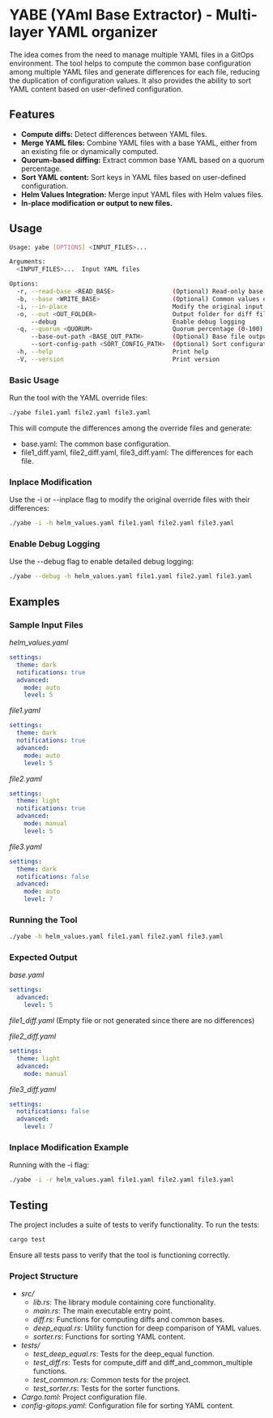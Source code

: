 
# YABE (YAml Base Extractor) - Multi-layer YAML organizer

The idea comes from the need to manage multiple YAML files in a GitOps environment. 
The tool helps to compute the common base configuration among multiple YAML files and generate differences for each file, reducing the duplication of configuration values. 
It also provides the ability to sort YAML content based on user-defined configuration.


## Features

- **Compute diffs:** Detect differences between YAML files.
- **Merge YAML files:** Combine YAML files with a base YAML, either from an existing file or dynamically computed.
- **Quorum-based diffing:** Extract common base YAML based on a quorum percentage.
- **Sort YAML content:** Sort keys in YAML files based on user-defined configuration.
- **Helm Values Integration:** Merge input YAML files with Helm values files.
- **In-place modification or output to new files.**

## Usage

```bash
Usage: yabe [OPTIONS] <INPUT_FILES>...

Arguments:
  <INPUT_FILES>...  Input YAML files

Options:
  -r, --read-base <READ_BASE>                (Optional) Read-only base for values deduplication
  -b, --base <WRITE_BASE>                    (Optional) Common values of all input files, if not provided, will be computed
  -i, --in-place                             Modify the original input files with diffs
  -o, --out <OUT_FOLDER>                     Output folder for diff files [default: ./out]
      --debug                                Enable debug logging
  -q, --quorum <QUORUM>                      Quorum percentage (0-100) [default: 51]
      --base-out-path <BASE_OUT_PATH>        (Optional) Base file output path [default: ./base.yaml]
      --sort-config-path <SORT_CONFIG_PATH>  (Optional) Sort configuration file path [default: ./sort-config.yaml], if not provided, will not sort
  -h, --help                                 Print help
  -V, --version                              Print version
```


### Basic Usage

Run the tool with the YAML override files:

```bash
./yabe file1.yaml file2.yaml file3.yaml
```
This will compute the differences among the override files and generate:

* base.yaml: The common base configuration.
* file1_diff.yaml, file2_diff.yaml, file3_diff.yaml: The differences for each file.

### Inplace Modification

Use the -i or --inplace flag to modify the original override files with their differences:
```bash
./yabe -i -h helm_values.yaml file1.yaml file2.yaml file3.yaml
```

### Enable Debug Logging

Use the --debug flag to enable detailed debug logging:
```bash
./yabe --debug -h helm_values.yaml file1.yaml file2.yaml file3.yaml
```

## Examples

### Sample Input Files

_helm_values.yaml_
```yaml
settings:
  theme: dark
  notifications: true
  advanced:
    mode: auto
    level: 5
```

_file1.yaml_
```yaml
settings:
  theme: dark
  notifications: true
  advanced:
    mode: auto
    level: 5
```

_file2.yaml_
```yaml
settings:
  theme: light
  notifications: true
  advanced:
    mode: manual
    level: 5
```

_file3.yaml_
```yaml
settings:
  theme: dark
  notifications: false
  advanced:
    mode: auto
    level: 7
```

### Running the Tool
    
```bash
./yabe -h helm_values.yaml file1.yaml file2.yaml file3.yaml
```

### Expected Output
_base.yaml_
```yaml
settings:
  advanced:
    level: 5
```

_file1_diff.yaml_
(Empty file or not generated since there are no differences)

_file2_diff.yaml_
```yaml
settings:
  theme: light
  advanced:
    mode: manual
```

_file3_diff.yaml_
```yaml
settings:
  notifications: false
  advanced:
    level: 7
```

### Inplace Modification Example
Running with the -i flag:
```bash
./yabe -i -r helm_values.yaml file1.yaml file2.yaml file3.yaml
```

## Testing

The project includes a suite of tests to verify functionality. To run the tests:
```bash
cargo test
```
Ensure all tests pass to verify that the tool is functioning correctly.

### Project Structure
* _src/_
  * _lib.rs_: The library module containing core functionality.
  * _main.rs_: The main executable entry point.
  * _diff.rs_: Functions for computing diffs and common bases.
  * _deep_equal.rs_: Utility function for deep comparison of YAML values.
  * _sorter.rs_: Functions for sorting YAML content.
* _tests/_
  * _test_deep_equal.rs_: Tests for the deep_equal function.
  * _test_diff.rs_: Tests for compute_diff and diff_and_common_multiple functions.
  * _test_common.rs_: Common tests for the project.
  * _test_sorter.rs_: Tests for the sorter functions.
* _Cargo.toml_: Project configuration file.
* _config-gitops.yaml_: Configuration file for sorting YAML content.
